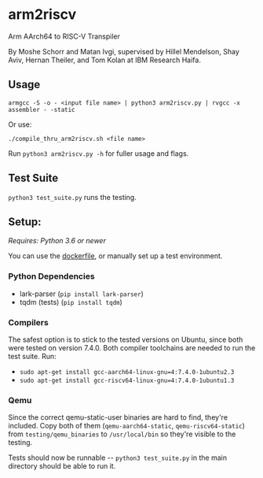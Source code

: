 # arm2riscv

Arm AArch64 to RISC-V Transpiler

By Moshe Schorr and Matan Ivgi, supervised by Hillel Mendelson, Shay Aviv, Hernan Theiler, and Tom Kolan at IBM Research Haifa.

## Usage

`armgcc -S -o - <input file name> | python3 arm2riscv.py | rvgcc -x assembler - -static`

Or use:

`./compile_thru_arm2riscv.sh <file name>`

Run `python3 arm2riscv.py -h` for fuller usage and flags.

## Test Suite

`python3 test_suite.py` runs the testing.

## Setup:

*Requires: Python 3.6 or newer*

You can use the [dockerfile](testing/setup_environment.dockerfile), or manually set up a test environment. 

### Python Dependencies

- lark-parser (`pip install lark-parser`)
- tqdm (tests) (`pip install tqdm`)

### Compilers

The safest option is to stick to the tested versions on Ubuntu, since both were tested on version 7.4.0.
Both compiler toolchains are needed to run the test suite. Run:

- `sudo apt-get install gcc-aarch64-linux-gnu=4:7.4.0-1ubuntu2.3`
- `sudo apt-get install gcc-riscv64-linux-gnu=4:7.4.0-1ubuntu1.3`

### Qemu

Since the correct qemu-static-user binaries are hard to find, they're included.
Copy both of them (`qemu-aarch64-static`, `qemu-riscv64-static`) from `testing/qemu_binaries` to `/usr/local/bin` so they're visible to the testing.

Tests should now be runnable -- `python3 test_suite.py` in the main directory should be able to run it.
